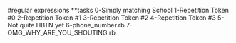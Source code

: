#regular expressions
     **tasks
        0-Simply matching School
        1-Repetition Token #0 
        2-Repetition Token #1 
        3-Repetition Token #2
        4-Repetition Token #3
        5-Not quite HBTN yet 
        6-phone_number.rb
        7-OMG_WHY_ARE_YOU_SHOUTING.rb 
